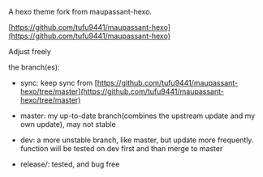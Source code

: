 A hexo theme fork from maupassant-hexo.

[https://github.com/tufu9441/maupassant-hexo](https://github.com/tufu9441/maupassant-hexo)

Adjust freely


the branch(es):


- sync:  keep sync from [https://github.com/tufu9441/maupassant-hexo/tree/master](https://github.com/tufu9441/maupassant-hexo/tree/master)

- master: my up-to-date branch(combines the upstream update and my own update), may not stable

- dev: a more unstable branch, like master, but update more frequently. function will be tested on dev first and than merge to master

- release/: tested, and bug free 




